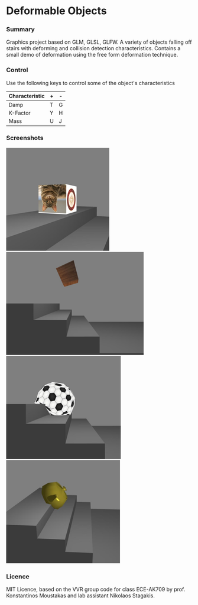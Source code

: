 # Deformable Objects

### Summary

Graphics project based on GLM, GLSL, GLFW. A variety of objects falling off stairs with deforming and collision detection characteristics. Contains a small demo of deformation using the free form deformation technique.

### Control

Use the following keys to control some of the object's characteristics

| Characteristic | + | - |
| --- | --- | --- |
| Damp | T | G |
| K-Factor | Y | H |
| Mass | U | J |

### Screenshots

<div> </>
<img src="https://github.com/Spiros-Dimitriou/deformable-objects/blob/main/pics/cube-stable.png" height="279" />
<img src="https://github.com/Spiros-Dimitriou/deformable-objects/blob/main/pics/cube-thrown.png" height="279" />

<div> </>
<img src="https://github.com/Spiros-Dimitriou/deformable-objects/blob/main/pics/sphere-high-mass.png" height="279" />
<img src="https://github.com/Spiros-Dimitriou/deformable-objects/blob/main/pics/teapot-falling.png" height="279" />

### Licence

MIT Licence, based on the VVR group code for class ECE-ΑΚ709 by prof. Konstantinos Moustakas and lab assistant Nikolaos Stagakis.
